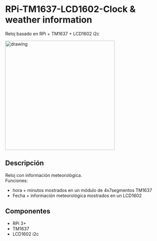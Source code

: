 # RPi-TM1637-LCD1602-Clock & weather information
Reloj basado en RPi + TM1637 + LCD1602 i2c  
  
<img src="https://user-images.githubusercontent.com/53425312/62407813-fa581100-b5be-11e9-94c8-d77e3e2bd80b.jpg" alt="drawing" width="350"/>

## Descripción  
Reloj con información meteorológica.  
Funciones:
 * hora + minutos mostrados en un módulo de 4x7segmentos TM1637
 * Fecha + información meteorológica mostrados en un LCD1602
 
 ## Componentes
  * RPi 3+
  * TM1637
  * LCD1602 i2c
  
